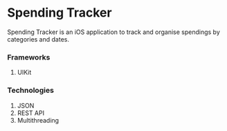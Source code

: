 # Spending Tracker
Spending Tracker is an iOS application to track and organise spendings by categories and dates.

### Frameworks
1. UIKit

### Technologies
1. JSON
2. REST API
3. Multithreading

